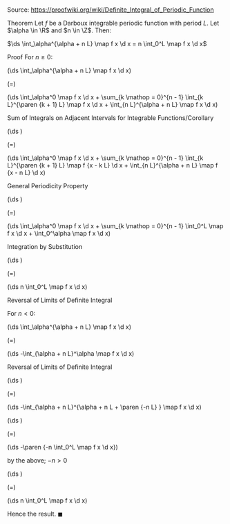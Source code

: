 # 

Source: https://proofwiki.org/wiki/Definite_Integral_of_Periodic_Function

Theorem
Let $f$ be a Darboux integrable periodic function with period $L$.
Let $\alpha \in \R$ and $n \in \Z$.
Then:

$\ds \int_\alpha^{\alpha + n L} \map f x \d x = n \int_0^L \map f x \d x$


Proof
For $n \ge 0$:














\(\ds \int_\alpha^{\alpha + n L} \map f x \d x\)

\(=\)







\(\ds \int_\alpha^0 \map f x \d x + \sum_{k \mathop = 0}^{n - 1} \int_{k L}^{\paren {k + 1} L} \map f x \d x + \int_{n L}^{\alpha + n L} \map f x \d x\)





Sum of Integrals on Adjacent Intervals for Integrable Functions/Corollary














\(\ds \)

\(=\)







\(\ds \int_\alpha^0 \map f x \d x + \sum_{k \mathop = 0}^{n - 1} \int_{k L}^{\paren {k + 1} L} \map f {x - k L} \d x + \int_{n L}^{\alpha + n L} \map f {x - n L} \d x\)





General Periodicity Property














\(\ds \)

\(=\)







\(\ds \int_\alpha^0 \map f x \d x + \sum_{k \mathop = 0}^{n - 1} \int_0^L \map f x \d x + \int_0^\alpha \map f x \d x\)





Integration by Substitution














\(\ds \)

\(=\)







\(\ds n \int_0^L \map f x \d x\)





Reversal of Limits of Definite Integral




For $n < 0$:














\(\ds \int_\alpha^{\alpha + n L} \map f x \d x\)

\(=\)







\(\ds -\int_{\alpha + n L}^\alpha \map f x \d x\)





Reversal of Limits of Definite Integral














\(\ds \)

\(=\)







\(\ds -\int_{\alpha + n L}^{\alpha + n L + \paren {-n L} } \map f x \d x\)




















\(\ds \)

\(=\)







\(\ds -\paren {-n \int_0^L \map f x \d x}\)





by the above; $-n > 0$














\(\ds \)

\(=\)







\(\ds n \int_0^L \map f x \d x\)









Hence the result.
$\blacksquare$





